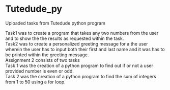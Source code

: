 # Tutedude_py
Uploaded tasks from Tutedude python program

Task1 was to create a program that takes any two numbers from the user and to show the the results as requested within the task.   
Task2 was to create a personalized greeting message for a the user wherein the user has to input both their first and last name and it was has to be printed within the greeting message.          
Assignment 2 consists of two tasks   
Task 1 was the creation of a python program to find out if or not a user provided number is even or odd.       
Task 2 was the creation of a python program to find the sum of integers from 1 to 50 using a for loop. 
